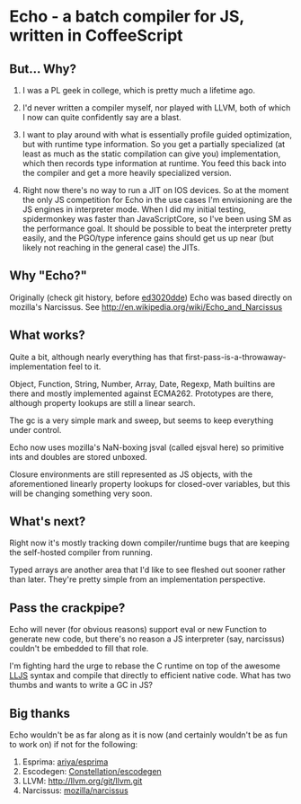 Echo - a batch compiler for JS, written in CoffeeScript
=======================================================

But... Why?
-----------

1. I was a PL geek in college, which is pretty much a lifetime ago.

2. I'd never written a compiler myself, nor played with LLVM, both of
which I now can quite confidently say are a blast.

3. I want to play around with what is essentially profile guided
optimization, but with runtime type information.  So you get a
partially specialized (at least as much as the static compilation can
give you) implementation, which then records type information at
runtime.  You feed this back into the compiler and get a more heavily
specialized version.

4. Right now there's no way to run a JIT on IOS devices.  So at the
moment the only JS competition for Echo in the use cases I'm
envisioning are the JS engines in interpreter mode.  When I did my
initial testing, spidermonkey was faster than JavaScriptCore, so I've
been using SM as the performance goal.  It should be possible to beat
the interpreter pretty easily, and the PGO/type inference gains should
get us up near (but likely not reaching in the general case) the JITs.

Why "Echo?"
-----------

Originally (check git history, before
[ed3020dde](https://github.com/toshok/echo-js/commit/ed3020dde7d33018720b26484e98390ab6c69718))
Echo was based directly on mozilla's Narcissus.  See
http://en.wikipedia.org/wiki/Echo_and_Narcissus

What works?
-----------

Quite a bit, although nearly everything has that
first-pass-is-a-throwaway-implementation feel to it.

Object, Function, String, Number, Array, Date, Regexp, Math builtins
are there and mostly implemented against ECMA262.  Prototypes are
there, although property lookups are still a linear search.

The gc is a very simple mark and sweep, but seems to keep everything
under control.

Echo now uses mozilla's NaN-boxing jsval (called ejsval here) so
primitive ints and doubles are stored unboxed.

Closure environments are still represented as JS objects, with the
aforementioned linearly property lookups for closed-over variables, but
this will be changing something very soon.

What's next?
------------

Right now it's mostly tracking down compiler/runtime bugs that are
keeping the self-hosted compiler from running.

Typed arrays are another area that I'd like to see fleshed out sooner
rather than later.  They're pretty simple from an implementation
perspective.

Pass the crackpipe?
-------------------

Echo will never (for obvious reasons) support eval or new Function to
generate new code, but there's no reason a JS interpreter (say,
narcissus) couldn't be embedded to fill that role.

I'm fighting hard the urge to rebase the C runtime on top of the awesome
[LLJS](http://mbebenita.github.com/LLJS/) syntax and compile that directly to efficient native code.
What has two thumbs and wants to write a GC in JS?


Big thanks
----------

Echo wouldn't be as far along as it is now (and certainly wouldn't be
as fun to work on) if not for the following:

1. Esprima:   [ariya/esprima](https://github.com/ariya/esprima)
2. Escodegen: [Constellation/escodegen](https://github.com/Constellation/escodegen)
3. LLVM:      http://llvm.org/git/llvm.git
4. Narcissus: [mozilla/narcissus](https://github.com/mozilla/narcissus)
